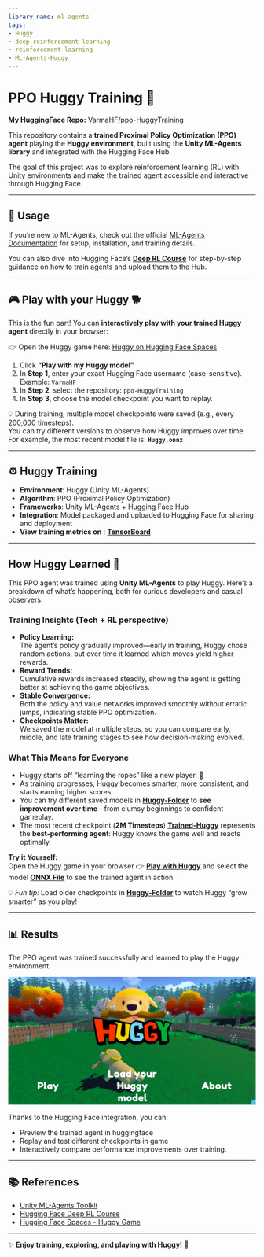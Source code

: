 ```yaml
---
library_name: ml-agents
tags:
- Huggy
- deep-reinforcement-learning
- reinforcement-learning
- ML-Agents-Huggy
---
```

# PPO Huggy Training 🐻  

**My HuggingFace Repo:** [VarmaHF/ppo-HuggyTraining](https://huggingface.co/VarmaHF/ppo-HuggyTraining)  

This repository contains a **trained Proximal Policy Optimization (PPO) agent** playing the **Huggy environment**, built using the **Unity ML-Agents library** and integrated with the Hugging Face Hub.  

The goal of this project was to explore reinforcement learning (RL) with Unity environments and make the trained agent accessible and interactive through Hugging Face.  

---

## 🚀 Usage  

If you’re new to ML-Agents, check out the official [ML-Agents Documentation](https://unity-technologies.github.io/ml-agents/ML-Agents-Toolkit-Documentation/) for setup, installation, and training details.  

You can also dive into Hugging Face’s **[Deep RL Course](https://huggingface.co/learn/deep-rl-course/)** for step-by-step guidance on how to train agents and upload them to the Hub.  

---

## 🎮 Play with your Huggy 🐕  

This is the fun part! You can **interactively play with your trained Huggy agent** directly in your browser:  

👉 Open the Huggy game here: [Huggy on Hugging Face Spaces](https://huggingface.co/spaces/ThomasSimonini/Huggy)  

1. Click **“Play with my Huggy model”**  
2. In **Step 1**, enter your exact Hugging Face username (case-sensitive). Example: `VarmaHF`  
3. In **Step 2**, select the repository: `ppo-HuggyTraining`  
4. In **Step 3**, choose the model checkpoint you want to replay.  

💡 During training, multiple model checkpoints were saved (e.g., every 200,000 timesteps).  
You can try different versions to observe how Huggy improves over time.  
For example, the most recent model file is: **`Huggy.onnx`**  

---

## ⚙️ Huggy Training 

- **Environment**: Huggy (Unity ML-Agents)  
- **Algorithm**: PPO (Proximal Policy Optimization)  
- **Frameworks**: Unity ML-Agents + Hugging Face Hub  
- **Integration**: Model packaged and uploaded to Hugging Face for sharing and deployment 
- **View training metrics on** : [**TensorBoard**](https://huggingface.co/VarmaHF/ppo-HuggyTraining/tensorboard)


---
## How Huggy Learned 🐶

This PPO agent was trained using **Unity ML-Agents** to play Huggy. Here’s a breakdown of what’s happening, both for curious developers and casual observers:

### Training Insights (Tech + RL perspective)

- **Policy Learning:**  
  The agent’s policy gradually improved—early in training, Huggy chose random actions, but over time it learned which moves yield higher rewards.  
- **Reward Trends:**  
  Cumulative rewards increased steadily, showing the agent is getting better at achieving the game objectives.  
- **Stable Convergence:**  
  Both the policy and value networks improved smoothly without erratic jumps, indicating stable PPO optimization.  
- **Checkpoints Matter:**  
  We saved the model at multiple steps, so you can compare early, middle, and late training stages to see how decision-making evolved.

### What This Means for Everyone

- Huggy starts off “learning the ropes” like a new player. 🐾  
- As training progresses, Huggy becomes smarter, more consistent, and starts earning higher scores.  
- You can try different saved models in [**Huggy-Folder**](./Huggy/) to **see improvement over time**—from clumsy beginnings to confident gameplay.  
- The most recent checkpoint (**2M Timesteps**) [**Trained-Huggy**](./Huggy/Huggy-2000042.onnx) represents the **best-performing agent**: Huggy knows the game well and reacts optimally.  

**Try it Yourself:**  
Open the Huggy game in your browser 👉 [**Play with Huggy**](https://huggingface.co/spaces/ThomasSimonini/Huggy) and select the model [**ONNX File**](./Huggy.onnx) to see the trained agent in action.  

💡 *Fun tip:* Load older checkpoints in [**Huggy-Folder**](./Huggy/) to watch Huggy “grow smarter” as you play!

---

## 📊 Results  

The PPO agent was trained successfully and learned to play the Huggy environment. 

[![Replay of HuggyTraining](./huggyreplayimg.png)](https://drive.google.com/file/d/1hjmg2YqgatzvyJVyORZImoStfPRBRc9W/view?usp=sharing)

Thanks to the Hugging Face integration, you can:  
- Preview the trained agent in huggingface
- Replay and test different checkpoints in game
- Interactively compare performance improvements over training.

---

## 📚 References  

- [Unity ML-Agents Toolkit](https://github.com/Unity-Technologies/ml-agents)  
- [Hugging Face Deep RL Course](https://huggingface.co/learn/deep-rl-course/)  
- [Hugging Face Spaces - Huggy Game](https://huggingface.co/spaces/ThomasSimonini/Huggy)

---

✨ **Enjoy training, exploring, and playing with Huggy!** 🐻
